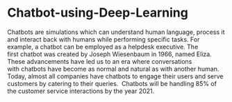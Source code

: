 # Chatbot-using-Deep-Learning
Chatbots are simulations which can understand human language, process it and interact back with humans while performing specific tasks.  For example, a chatbot can be employed as a helpdesk executive.  The first chatbot was created by Joseph Wiesenbaum in 1966, named Eliza.  These advancements have led us to an era where conversations with chatbots have become as normal and natural as with another human. Today, almost all companies have chatbots to engage their users and serve customers by catering to their queries.  Chatbots will be handling 85% of the customer service interactions by the year 2021.
